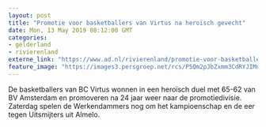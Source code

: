 ```yaml
---
layout: post
title: "Promotie voor basketballers van Virtus na heroïsch gevecht"
date: Mon, 13 May 2019 08:12:00 GMT
categories: 
- gelderland 
- rivierenland 
externe_link: "https://www.ad.nl/rivierenland/promotie-voor-basketballers-van-virtus-na-heroisch-gevecht~aa36dd37/"
feature_image: "https://images3.persgroep.net/rcs/P5Qm2pJbZxmm3CdRYJIMn-opERY/diocontent/148007652/_fitwidth/400/?appId=21791a8992982cd8da851550a453bd7f&quality=0.7"
---
```


De basketballers van BC Virtus wonnen in een heroïsch duel met 65-62 van BV Amsterdam en promoveren na 24 jaar weer naar de promotiedivisie. Zaterdag spelen de Werkendammers nog om het kampioenschap en de eer tegen Uitsmijters uit Almelo.
